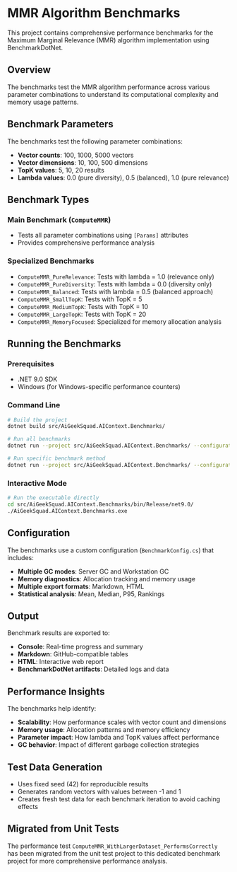 # MMR Algorithm Benchmarks

This project contains comprehensive performance benchmarks for the Maximum Marginal Relevance (MMR) algorithm implementation using BenchmarkDotNet.

## Overview

The benchmarks test the MMR algorithm performance across various parameter combinations to understand its computational complexity and memory usage patterns.

## Benchmark Parameters

The benchmarks test the following parameter combinations:

- **Vector counts**: 100, 1000, 5000 vectors
- **Vector dimensions**: 10, 100, 500 dimensions
- **TopK values**: 5, 10, 20 results
- **Lambda values**: 0.0 (pure diversity), 0.5 (balanced), 1.0 (pure relevance)

## Benchmark Types

### Main Benchmark (`ComputeMMR`)
- Tests all parameter combinations using `[Params]` attributes
- Provides comprehensive performance analysis

### Specialized Benchmarks
- `ComputeMMR_PureRelevance`: Tests with lambda = 1.0 (relevance only)
- `ComputeMMR_PureDiversity`: Tests with lambda = 0.0 (diversity only)
- `ComputeMMR_Balanced`: Tests with lambda = 0.5 (balanced approach)
- `ComputeMMR_SmallTopK`: Tests with TopK = 5
- `ComputeMMR_MediumTopK`: Tests with TopK = 10
- `ComputeMMR_LargeTopK`: Tests with TopK = 20
- `ComputeMMR_MemoryFocused`: Specialized for memory allocation analysis

## Running the Benchmarks

### Prerequisites
- .NET 9.0 SDK
- Windows (for Windows-specific performance counters)

### Command Line
```bash
# Build the project
dotnet build src/AiGeekSquad.AIContext.Benchmarks/

# Run all benchmarks
dotnet run --project src/AiGeekSquad.AIContext.Benchmarks/ --configuration Release

# Run specific benchmark method
dotnet run --project src/AiGeekSquad.AIContext.Benchmarks/ --configuration Release -- --filter "*ComputeMMR_Balanced*"
```

### Interactive Mode
```bash
# Run the executable directly
cd src/AiGeekSquad.AIContext.Benchmarks/bin/Release/net9.0/
./AiGeekSquad.AIContext.Benchmarks.exe
```

## Configuration

The benchmarks use a custom configuration (`BenchmarkConfig.cs`) that includes:

- **Multiple GC modes**: Server GC and Workstation GC
- **Memory diagnostics**: Allocation tracking and memory usage
- **Multiple export formats**: Markdown, HTML
- **Statistical analysis**: Mean, Median, P95, Rankings

## Output

Benchmark results are exported to:
- **Console**: Real-time progress and summary
- **Markdown**: GitHub-compatible tables
- **HTML**: Interactive web report
- **BenchmarkDotNet artifacts**: Detailed logs and data

## Performance Insights

The benchmarks help identify:
- **Scalability**: How performance scales with vector count and dimensions
- **Memory usage**: Allocation patterns and memory efficiency
- **Parameter impact**: How lambda and TopK values affect performance
- **GC behavior**: Impact of different garbage collection strategies

## Test Data Generation

- Uses fixed seed (42) for reproducible results
- Generates random vectors with values between -1 and 1
- Creates fresh test data for each benchmark iteration to avoid caching effects

## Migrated from Unit Tests

The performance test `ComputeMMR_WithLargerDataset_PerformsCorrectly` has been migrated from the unit test project to this dedicated benchmark project for more comprehensive performance analysis.
